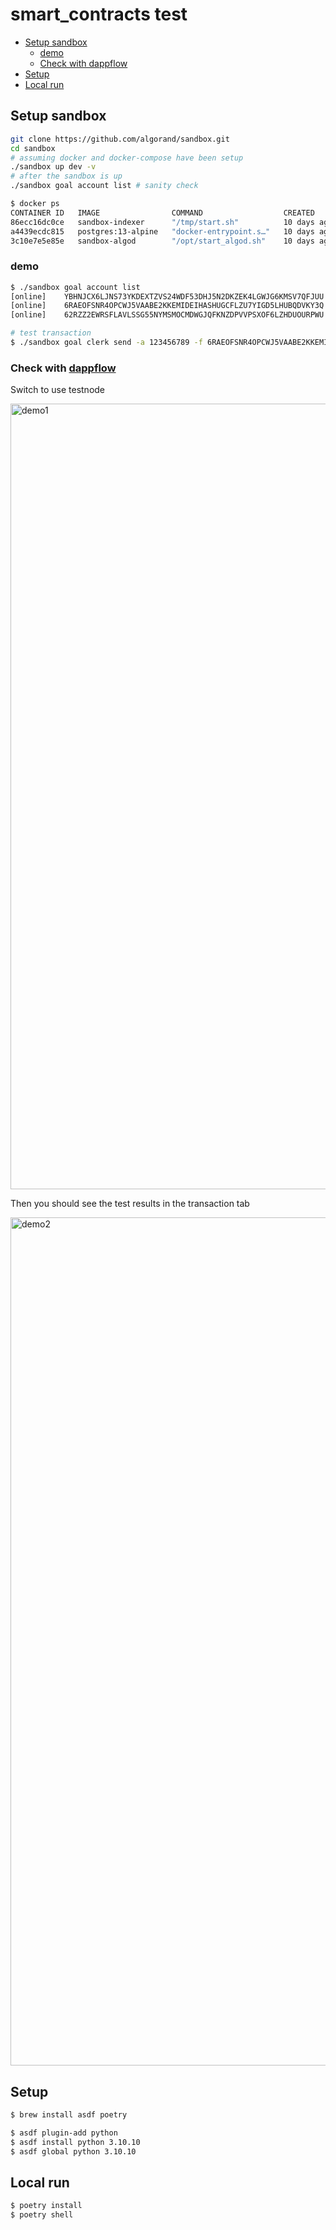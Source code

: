 # smart_contracts test <!-- omit in toc -->

- [Setup sandbox](#setup-sandbox)
  - [demo](#demo)
  - [Check with dappflow](#check-with-dappflow)
- [Setup](#setup)
- [Local run](#local-run)

## Setup sandbox

```sh
git clone https://github.com/algorand/sandbox.git
cd sandbox
# assuming docker and docker-compose have been setup
./sandbox up dev -v
# after the sandbox is up
./sandbox goal account list # sanity check
```

```sh
$ docker ps
CONTAINER ID   IMAGE                COMMAND                  CREATED       STATUS             PORTS                                                                                                      NAMES
86ecc16dc0ce   sandbox-indexer      "/tmp/start.sh"          10 days ago   Up About an hour   0.0.0.0:8980->8980/tcp, :::8980->8980/tcp                                                                  algorand-sandbox-indexer
a4439ecdc815   postgres:13-alpine   "docker-entrypoint.s…"   10 days ago   Up About an hour   0.0.0.0:5433->5432/tcp, :::5433->5432/tcp                                                                  algorand-sandbox-postgres
3c10e7e5e85e   sandbox-algod        "/opt/start_algod.sh"    10 days ago   Up About an hour   0.0.0.0:4001-4002->4001-4002/tcp, :::4001-4002->4001-4002/tcp, 0.0.0.0:9392->9392/tcp, :::9392->9392/tcp   algorand-sandbox-algod
```

### demo

```sh
$ ./sandbox goal account list
[online]	YBHNJCX6LJNS73YKDEXTZVS24WDF53DHJ5N2DKZEK4LGWJG6KMSV7QFJUU	YBHNJCX6LJNS73YKDEXTZVS24WDF53DHJ5N2DKZEK4LGWJG6KMSV7QFJUU	4000000000000000 microAlgos
[online]	6RAEOFSNR4OPCWJ5VAABE2KKEMIDEIHASHUGCFLZU7YIGD5LHUBQDVKY3Q	6RAEOFSNR4OPCWJ5VAABE2KKEMIDEIHASHUGCFLZU7YIGD5LHUBQDVKY3Q	3999999876542211 microAlgos
[online]	62RZZ2EWRSFLAVLSSG55NYMSMOCMDWGJQFKNZDPVVPSXOF6LZHDUOURPWU	62RZZ2EWRSFLAVLSSG55NYMSMOCMDWGJQFKNZDPVVPSXOF6LZHDUOURPWU	2000000123456789 microAlgos
```

```sh
# test transaction
$ ./sandbox goal clerk send -a 123456789 -f 6RAEOFSNR4OPCWJ5VAABE2KKEMIDEIHASHUGCFLZU7YIGD5LHUBQDVKY3Q -t 62RZZ2EWRSFLAVLSSG55NYMSMOCMDWGJQFKNZDPVVPSXOF6LZHDUOURPWU
```

### Check with [dappflow](https://app.dappflow.org/)

Switch to use testnode

<img width="1257" alt="demo1" src="https://user-images.githubusercontent.com/1580956/221351172-00a98ab2-f7e7-4bba-8390-442c60ea3e1b.png">

Then you should see the test results in the transaction tab

<img width="1357" alt="demo2" src="https://user-images.githubusercontent.com/1580956/221351237-aa748760-5a5c-4556-ad0b-4858d7157b64.png">


## Setup

```sh
$ brew install asdf poetry

$ asdf plugin-add python
$ asdf install python 3.10.10
$ asdf global python 3.10.10
```

## Local run

```sh
$ poetry install
$ poetry shell
```

